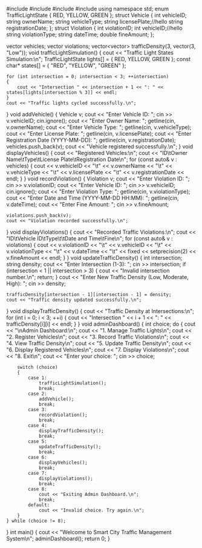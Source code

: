 #include<iostream>
#include<vector>
#include<string>
#include<iomanip>
using namespace std;
enum TrafficLightState { RED, YELLOW, GREEN };
struct Vehicle
{
    int vehicleID;
    string ownerName;
    string vehicleType;
    string licensePlate;//hello
    string registrationDate;
};
struct Violation
{
    int violationID;
    int vehicleID;//hello
    string violationType;
    string dateTime;
    double fineAmount;
};

vector<Vehicle> vehicles;
vector<Violation> violations;
vector<vector<string>> trafficDensity(3, vector<string>(3, "Low"));
void trafficLightSimulation()
{
    cout << "Traffic Light States Simulation:\n";
    TrafficLightState lights[] = { RED, YELLOW, GREEN };
    const char* states[] = { "RED", "YELLOW", "GREEN" };

    for (int intersection = 0; intersection < 3; ++intersection)
    {
        cout << "Intersection " << intersection + 1 << ": " << states[lights[intersection % 3]] << endl;
    }
    cout << "Traffic lights cycled successfully.\n";
}
void addVehicle()
{
    Vehicle v;
    cout << "Enter Vehicle ID: ";
    cin >> v.vehicleID;
    cin.ignore();
    cout << "Enter Owner Name: ";
    getline(cin, v.ownerName);
    cout << "Enter Vehicle Type: ";
    getline(cin, v.vehicleType);
    cout << "Enter License Plate: ";
    getline(cin, v.licensePlate);
    cout << "Enter Registration Date (YYYY-MM-DD): ";
    getline(cin, v.registrationDate);
    vehicles.push_back(v);
    cout << "Vehicle registered successfully.\n";
}
void displayVehicles()
{
    cout << "Registered Vehicles:\n";
    cout << "ID\tOwner Name\tType\tLicense Plate\tRegistration Date\n";
    for (const auto& v : vehicles)
    {
        cout << v.vehicleID << "\t" << v.ownerName << "\t" << v.vehicleType
             << "\t" << v.licensePlate << "\t" << v.registrationDate << endl;
    }
}
void recordViolation()
{
    Violation v;
    cout << "Enter Violation ID: ";
    cin >> v.violationID;
    cout << "Enter Vehicle ID: ";
    cin >> v.vehicleID;
    cin.ignore();
    cout << "Enter Violation Type: ";
    getline(cin, v.violationType);
    cout << "Enter Date and Time (YYYY-MM-DD HH:MM): ";
    getline(cin, v.dateTime);
    cout << "Enter Fine Amount: ";
    cin >> v.fineAmount;

    violations.push_back(v);
    cout << "Violation recorded successfully.\n";
}
void displayViolations()
{
    cout << "Recorded Traffic Violations:\n";
    cout << "ID\tVehicle ID\tType\t\tDate and Time\tFine\n";
    for (const auto& v : violations)
    {
        cout << v.violationID << "\t" << v.vehicleID << "\t" << v.violationType
             << "\t" << v.dateTime << "\t" << fixed << setprecision(2) << v.fineAmount << endl;
    }
}
void updateTrafficDensity()
{
    int intersection;
    string density;
    cout << "Enter Intersection (1-3): ";
    cin >> intersection;
    if (intersection < 1 || intersection > 3)
    {
        cout << "Invalid intersection number.\n";
        return;
    }
    cout << "Enter New Traffic Density (Low, Moderate, High): ";
    cin >> density;

    trafficDensity[intersection - 1][intersection - 1] = density;
    cout << "Traffic density updated successfully.\n";
}
void displayTrafficDensity()
{
    cout << "Traffic Density at Intersections:\n";
    for (int i = 0; i < 3; ++i)
    {
        cout << "Intersection " << i + 1 << ": " << trafficDensity[i][i] << endl;
    }
}
void adminDashboard()
{
    int choice;
    do {
        cout << "\nAdmin Dashboard:\n";
        cout << "1. Manage Traffic Lights\n";
        cout << "2. Register Vehicles\n";
        cout << "3. Record Traffic Violations\n";
        cout << "4. View Traffic Density\n";
        cout << "5. Update Traffic Density\n";
        cout << "6. Display Registered Vehicles\n";
        cout << "7. Display Violations\n";
        cout << "8. Exit\n";
        cout << "Enter your choice: ";
        cin >> choice;

        switch (choice)
        {
            case 1:
                trafficLightSimulation();
                break;
            case 2:
                addVehicle();
                break;
            case 3:
                recordViolation();
                break;
            case 4:
                displayTrafficDensity();
                break;
            case 5:
                updateTrafficDensity();
                break;
            case 6:
                displayVehicles();
                break;
            case 7:
                displayViolations();
                break;
            case 8:
                cout << "Exiting Admin Dashboard.\n";
                break;
            default:
                cout << "Invalid choice. Try again.\n";
        }
    } while (choice != 8);
}
int main()
{
    cout << "Welcome to Smart City Traffic Management System\n";
    adminDashboard();
    return 0;
}


